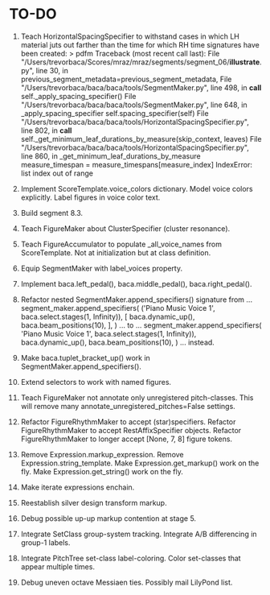 TO-DO
=====

1.  Teach HorizontalSpacingSpecifier to withstand cases in which LH material
    juts out farther than the time for which RH time signatures have been
    created:
        > pdfm
        Traceback (most recent call last):
        File "/Users/trevorbaca/Scores/mraz/mraz/segments/segment_06/__illustrate__.py", line 30, in <module>
            previous_segment_metadata=previous_segment_metadata,
        File "/Users/trevorbaca/baca/baca/tools/SegmentMaker.py", line 498, in __call__
            self._apply_spacing_specifier()
        File "/Users/trevorbaca/baca/baca/tools/SegmentMaker.py", line 648, in _apply_spacing_specifier
            self.spacing_specifier(self)
        File "/Users/trevorbaca/baca/baca/tools/HorizontalSpacingSpecifier.py", line 802, in __call__
            self._get_minimum_leaf_durations_by_measure(skip_context, leaves)
        File "/Users/trevorbaca/baca/baca/tools/HorizontalSpacingSpecifier.py", line 860, in _get_minimum_leaf_durations_by_measure
            measure_timespan = measure_timespans[measure_index]
        IndexError: list index out of range

2.  Implement ScoreTemplate.voice_colors dictionary.
    Model voice colors explicitly.
    Label figures in voice color text.

3.  Build segment 8.3.

4.  Teach FigureMaker about ClusterSpecifier (cluster resonance).

5.  Teach FigureAccumulator to populate _all_voice_names from ScoreTemplate.
    Not at initialization but at class definition.

6.  Equip SegmentMaker with label_voices property.

7.  Implement baca.left_pedal(), baca.middle_pedal(), baca.right_pedal().

8.  Refactor nested SegmentMaker.append_specifiers() signature from ...
        segment_maker.append_specifiers(
            ('Piano Music Voice 1', baca.select.stages(1, Infinity)),
            [
                baca.dynamic_up(),
                baca.beam_positions(10),
                ],
            )
    ... to ...
        segment_maker.append_specifiers(
            'Piano Music Voice 1',
            baca.select.stages(1, Infinity)),
            baca.dynamic_up(),
            baca.beam_positions(10),
            )
    ... instead.

9.  Make baca.tuplet_bracket_up() work in SegmentMaker.append_specifiers().

10. Extend selectors to work with named figures.

11. Teach FigureMaker not annotate only unregistered pitch-classes.
    This will remove many annotate_unregistered_pitches=False settings.

12. Refactor FigureRhythmMaker to accept (star)specifiers.
    Refactor FigureRhythmMaker to accept RestAffixSpecifier objects.
    Refactor FigureRhythmMaker to longer accept [None, 7, 8] figure tokens.

13. Remove Expression.markup_expression.
    Remove Expression.string_template.
    Make Expression.get_markup() work on the fly.
    Make Expression.get_string() work on the fly.

14. Make iterate expressions enchain.

15. Reestablish silver design transform markup.

16. Debug possible up-up markup contention at stage 5.

17. Integrate SetClass group-system tracking.
    Integrate A/B differencing in group-1 labels.

18. Integrate PitchTree set-class label-coloring.
    Color set-classes that appear multiple times.

19. Debug uneven octave Messiaen ties. Possibly mail LilyPond list.
